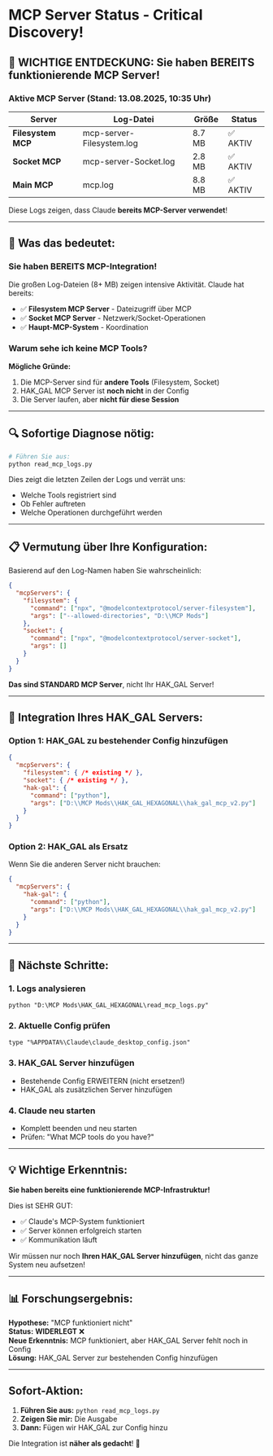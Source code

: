 # MCP Server Status - Critical Discovery!

## 🔴 WICHTIGE ENTDECKUNG: Sie haben BEREITS funktionierende MCP Server!

### Aktive MCP Server (Stand: 13.08.2025, 10:35 Uhr)

| Server | Log-Datei | Größe | Status |
|--------|-----------|-------|--------|
| **Filesystem MCP** | mcp-server-Filesystem.log | 8.7 MB | ✅ AKTIV |
| **Socket MCP** | mcp-server-Socket.log | 2.8 MB | ✅ AKTIV |
| **Main MCP** | mcp.log | 8.8 MB | ✅ AKTIV |

Diese Logs zeigen, dass Claude **bereits MCP-Server verwendet**!

---

## 🎯 Was das bedeutet:

### Sie haben BEREITS MCP-Integration!

Die großen Log-Dateien (8+ MB) zeigen intensive Aktivität. Claude hat bereits:
- ✅ **Filesystem MCP Server** - Dateizugriff über MCP
- ✅ **Socket MCP Server** - Netzwerk/Socket-Operationen
- ✅ **Haupt-MCP-System** - Koordination

### Warum sehe ich keine MCP Tools?

**Mögliche Gründe:**
1. Die MCP-Server sind für **andere Tools** (Filesystem, Socket)
2. HAK_GAL MCP Server ist **noch nicht** in der Config
3. Die Server laufen, aber **nicht für diese Session**

---

## 🔍 Sofortige Diagnose nötig:

```python
# Führen Sie aus:
python read_mcp_logs.py
```

Dies zeigt die letzten Zeilen der Logs und verrät uns:
- Welche Tools registriert sind
- Ob Fehler auftreten
- Welche Operationen durchgeführt werden

---

## 📋 Vermutung über Ihre Konfiguration:

Basierend auf den Log-Namen haben Sie wahrscheinlich:

```json
{
  "mcpServers": {
    "filesystem": {
      "command": ["npx", "@modelcontextprotocol/server-filesystem"],
      "args": ["--allowed-directories", "D:\\MCP Mods"]
    },
    "socket": {
      "command": ["npx", "@modelcontextprotocol/server-socket"],
      "args": []
    }
  }
}
```

**Das sind STANDARD MCP Server**, nicht Ihr HAK_GAL Server!

---

## 🚀 Integration Ihres HAK_GAL Servers:

### Option 1: HAK_GAL zu bestehender Config hinzufügen

```json
{
  "mcpServers": {
    "filesystem": { /* existing */ },
    "socket": { /* existing */ },
    "hak-gal": {
      "command": ["python"],
      "args": ["D:\\MCP Mods\\HAK_GAL_HEXAGONAL\\hak_gal_mcp_v2.py"]
    }
  }
}
```

### Option 2: HAK_GAL als Ersatz

Wenn Sie die anderen Server nicht brauchen:

```json
{
  "mcpServers": {
    "hak-gal": {
      "command": ["python"],
      "args": ["D:\\MCP Mods\\HAK_GAL_HEXAGONAL\\hak_gal_mcp_v2.py"]
    }
  }
}
```

---

## 🔧 Nächste Schritte:

### 1. Logs analysieren
```batch
python "D:\MCP Mods\HAK_GAL_HEXAGONAL\read_mcp_logs.py"
```

### 2. Aktuelle Config prüfen
```batch
type "%APPDATA%\Claude\claude_desktop_config.json"
```

### 3. HAK_GAL Server hinzufügen
- Bestehende Config ERWEITERN (nicht ersetzen!)
- HAK_GAL als zusätzlichen Server hinzufügen

### 4. Claude neu starten
- Komplett beenden und neu starten
- Prüfen: "What MCP tools do you have?"

---

## 💡 Wichtige Erkenntnis:

**Sie haben bereits eine funktionierende MCP-Infrastruktur!**

Dies ist SEHR GUT:
- ✅ Claude's MCP-System funktioniert
- ✅ Server können erfolgreich starten
- ✅ Kommunikation läuft

Wir müssen nur noch **Ihren HAK_GAL Server hinzufügen**, nicht das ganze System neu aufsetzen!

---

## 📊 Forschungsergebnis:

**Hypothese:** "MCP funktioniert nicht"  
**Status:** **WIDERLEGT** ❌  
**Neue Erkenntnis:** MCP funktioniert, aber HAK_GAL Server fehlt noch in Config  
**Lösung:** HAK_GAL Server zur bestehenden Config hinzufügen  

---

## Sofort-Aktion:

1. **Führen Sie aus:** `python read_mcp_logs.py`
2. **Zeigen Sie mir:** Die Ausgabe
3. **Dann:** Fügen wir HAK_GAL zur Config hinzu

Die Integration ist **näher als gedacht**! 🎯
